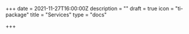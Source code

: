 +++
date = 2021-11-27T16:00:00Z
description = ""
draft = true
icon = "ti-package"
title = "Services"
type = "docs"

+++
